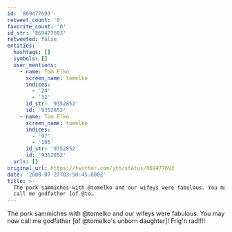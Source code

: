 ```yaml
---
id: '869477693'
retweet_count: '0'
favorite_count: '0'
id_str: '869477693'
retweeted: false
entities:
  hashtags: []
  symbols: []
  user_mentions:
    - name: Tom Elko
      screen_name: tomelko
      indices:
        - '24'
        - '32'
      id_str: '9352852'
      id: '9352852'
    - name: Tom Elko
      screen_name: tomelko
      indices:
        - '97'
        - '105'
      id_str: '9352852'
      id: '9352852'
  urls: []
original_url: https://twitter.com/jth/status/869477693
date: '2008-07-27T03:50:45.000Z'
title: >-
  The pork sammiches with @tomelko and our wifeys were fabulous. You may now
  call me godfather [of @to…
---
```


The pork sammiches with @tomelko and our wifeys were fabulous. You may now call me godfather [of @tomelko's unborn daughter]! Frig'n rad!!!!